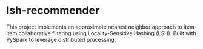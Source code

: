 # lsh-recommender
This project implements an approximate nearest neighbor approach to item-item collaborative filtering using Locality-Sensitive Hashing (LSH).  Built with PySpark to leverage distributed processing.
